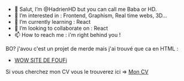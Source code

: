 - 👋 Salut, I’m @HadrienHD but you can call me Baba or HD.
- 👀 I’m interested in : Frontend, Graphism, Real time webs, 3D...
- 🌱 I’m currently learning : React
- 💞️ I’m looking to collaborate on : React
- 📫 How to reach me : i'm right behind you !

BO? j'avou c'est un projet de merde mais j'ai trouvé que ca en HTML :
- <a href="https://hadrienhd.github.io/HadrienHD/" target="_blank">WOW SITE DE FOUFi</a>

Si vous cherchez mon CV vous le trouverez ici => <a href="https://hadrienhd.github.io/HadrienHD/CV/cv.pdf" target="_blank">Mon CV</a>
